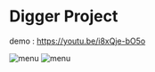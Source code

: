 # Digger Project

demo : https://youtu.be/i8xQje-bO5o

<img src="https://zupimages.net/up/20/43/nvjw.png" alt="menu" />
<img src="https://zupimages.net/up/20/43/jfpc.png" alt="menu" />


